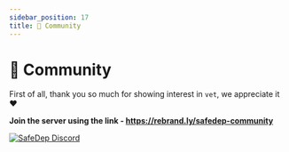 ```yaml
---
sidebar_position: 17
title: 🎊 Community
---
```


# 🎊 Community

First of all, thank you so much for showing interest in `vet`, we appreciate it ❤️

**Join the server using the link - https://rebrand.ly/safedep-community**

[![SafeDep Discord](/img/safedep-discord.png)](https://rebrand.ly/safedep-community)